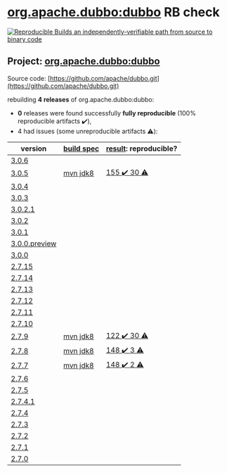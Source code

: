 [org.apache.dubbo:dubbo](https://search.maven.org/artifact/org.apache.dubbo/dubbo/) RB check
=======

[![Reproducible Builds](https://reproducible-builds.org/images/logos/rb.svg) an independently-verifiable path from source to binary code](https://reproducible-builds.org/)

## Project: [org.apache.dubbo:dubbo](https://search.maven.org/artifact/org.apache.dubbo/dubbo/)

Source code: [https://github.com/apache/dubbo.git](https://github.com/apache/dubbo.git)

rebuilding **4 releases** of org.apache.dubbo:dubbo:
- **0** releases were found successfully **fully reproducible** (100% reproducible artifacts :heavy_check_mark:),
- 4 had issues (some unreproducible artifacts :warning:):

| version | [build spec](BUILDSPEC.md) | [result](https://reproducible-builds.org/docs/jvm/): reproducible? |
| -- | --------- | ------ |
| [3.0.6](https://search.maven.org/artifact/org.apache.drill/drill-root/3.0.6/pom) | | |
| [3.0.5](https://search.maven.org/artifact/org.apache.dubbo/dubbo/3.0.5/pom) | [mvn jdk8](dubbo-3.0.5.buildspec) | [155 :heavy_check_mark:  30 :warning:](dubbo-parent-3.0.5.buildcompare) |
| [3.0.4](https://search.maven.org/artifact/org.apache.dubbo/dubbo/3.0.4/pom) | | |
| [3.0.3](https://search.maven.org/artifact/org.apache.dubbo/dubbo/3.0.3/pom) | | |
| [3.0.2.1](https://search.maven.org/artifact/org.apache.dubbo/dubbo/3.0.2.1/pom) | | |
| [3.0.2](https://search.maven.org/artifact/org.apache.dubbo/dubbo/3.0.2/pom) | | |
| [3.0.1](https://search.maven.org/artifact/org.apache.dubbo/dubbo/3.0.1/pom) | | |
| [3.0.0.preview](https://search.maven.org/artifact/org.apache.dubbo/dubbo/3.0.0.preview/pom) | | |
| [3.0.0](https://search.maven.org/artifact/org.apache.dubbo/dubbo/3.0.0/pom) | | |
| [2.7.15](https://search.maven.org/artifact/org.apache.dubbo/dubbo/2.7.15/pom) | | |
| [2.7.14](https://search.maven.org/artifact/org.apache.dubbo/dubbo/2.7.14/pom) | | |
| [2.7.13](https://search.maven.org/artifact/org.apache.dubbo/dubbo/2.7.13/pom) | | |
| [2.7.12](https://search.maven.org/artifact/org.apache.dubbo/dubbo/2.7.12/pom) | | |
| [2.7.11](https://search.maven.org/artifact/org.apache.dubbo/dubbo/2.7.11/pom) | | |
| [2.7.10](https://search.maven.org/artifact/org.apache.dubbo/dubbo/2.7.10/pom) | | |
| [2.7.9](https://search.maven.org/artifact/org.apache.dubbo/dubbo/2.7.9/pom) | [mvn jdk8](dubbo-2.7.9.buildspec) | [122 :heavy_check_mark:  30 :warning:](dubbo-parent-2.7.9.buildcompare) |
| [2.7.8](https://search.maven.org/artifact/org.apache.dubbo/dubbo/2.7.8/pom) | [mvn jdk8](dubbo-2.7.8.buildspec) | [148 :heavy_check_mark:  3 :warning:](dubbo-metadata-processor-2.7.8.buildcompare) |
| [2.7.7](https://search.maven.org/artifact/org.apache.dubbo/dubbo/2.7.7/pom) | [mvn jdk8](dubbo-2.7.7.buildspec) | [148 :heavy_check_mark:  2 :warning:](dubbo-parent-2.7.7.buildcompare) |
| [2.7.6](https://search.maven.org/artifact/org.apache.dubbo/dubbo/2.7.6/pom) | | |
| [2.7.5](https://search.maven.org/artifact/org.apache.dubbo/dubbo/2.7.5/pom) | | |
| [2.7.4.1](https://search.maven.org/artifact/org.apache.dubbo/dubbo/2.7.4.1/pom) | | |
| [2.7.4](https://search.maven.org/artifact/org.apache.dubbo/dubbo/2.7.4/pom) | | |
| [2.7.3](https://search.maven.org/artifact/org.apache.dubbo/dubbo/2.7.3/pom) | | |
| [2.7.2](https://search.maven.org/artifact/org.apache.dubbo/dubbo/2.7.2/pom) | | |
| [2.7.1](https://search.maven.org/artifact/org.apache.dubbo/dubbo/2.7.1/pom) | | |
| [2.7.0](https://search.maven.org/artifact/org.apache.dubbo/dubbo/2.7.0/pom) | | |
